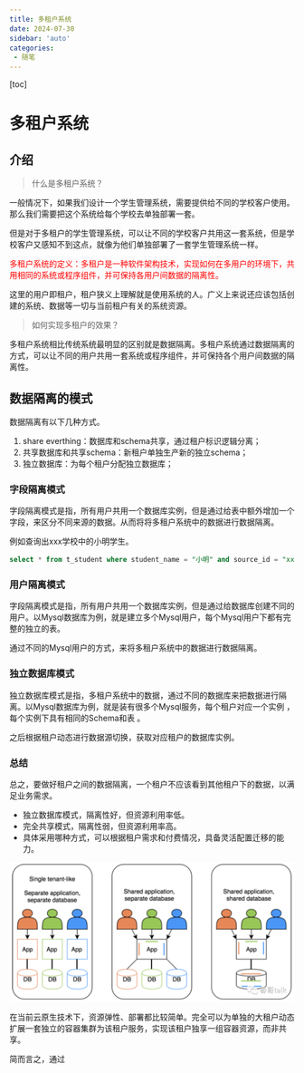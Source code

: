 ```yaml
---
title: 多租户系统
date: 2024-07-30
sidebar: 'auto'
categories: 
 - 随笔
---
```


[toc]

# 多租户系统

## 介绍

> 什么是多租户系统？

一般情况下，如果我们设计一个学生管理系统，需要提供给不同的学校客户使用。那么我们需要把这个系统给每个学校去单独部署一套。

但是对于多租户的学生管理系统，可以让不同的学校客户共用这一套系统，但是学校客户又感知不到这点，就像为他们单独部署了一套学生管理系统一样。

<span style="color: red;">多租户系统的定义：多租户是一种软件架构技术，实现如何在多用户的环境下，共用相同的系统或程序组件，并可保持各用户间数据的隔离性。</span>

这里的用户即租户，租户狭义上理解就是使用系统的人。广义上来说还应该包括创建的系统、数据等一切与当前租户有关的系统资源。

> 如何实现多租户的效果？

多租户系统相比传统系统最明显的区别就是数据隔离。多租户系统通过数据隔离的方式，可以让不同的用户共用一套系统或程序组件，并可保持各个用户间数据的隔离性。

## 数据隔离的模式

数据隔离有以下几种方式。
1. share everthing：数据库和schema共享，通过租户标识逻辑分离；
2. 共享数据库和共享schema：新租户单独生产新的独立schema；
3. 独立数据库：为每个租户分配独立数据库；



### 字段隔离模式

字段隔离模式是指，所有用户共用一个数据库实例，但是通过给表中额外增加一个字段，来区分不同来源的数据。从而将将多租户系统中的数据进行数据隔离。

例如查询出xxx学校中的小明学生。
```sql
select * from t_student where student_name = "小明" and source_id = "xxx学校"
```

### 用户隔离模式

字段隔离模式是指，所有用户共用一个数据库实例，但是通过给数据库创建不同的用户。以Mysql数据库为例，就是建立多个Mysql用户，每个Mysql用户下都有完整的独立的表。

通过不同的Mysql用户的方式，来将多租户系统中的数据进行数据隔离。

### 独立数据库模式

独立数据库模式是指，多租户系统中的数据，通过不同的数据库来把数据进行隔离。以Mysql数据库为例，就是装有很多个Mysql服务，每个租户对应一个实例 ，每个实例下具有相同的Schema和表 。

之后根据租户动态进行数据源切换，获取对应租户的数据库实例。

### 总结

总之，要做好租户之间的数据隔离，一个租户不应该看到其他租户下的数据，以满足业务需求。
- 独立数据库模式，隔离性好，但资源利用率低。
- 完全共享模式，隔离性弱，但资源利用率高。
- 具体采用哪种方式，可以根据租户需求和付费情况，具备灵活配置迁移的能力。

![blog_20240730161049.png](../blog_img/blog_20240730161049.png)

在当前云原生技术下，资源弹性、部署都比较简单。完全可以为单独的大租户动态扩展一套独立的容器集群为该租户服务，实现该租户独享一组容器资源，而非共享。

简而言之，通过

